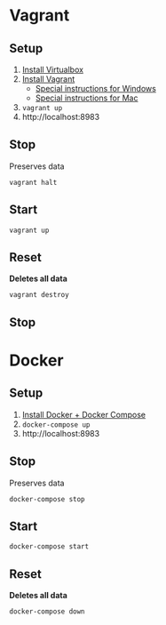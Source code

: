 # Vagrant

## Setup

1. [Install Virtualbox](https://www.virtualbox.org/wiki/Downloads)
2. [Install Vagrant](https://www.vagrantup.com/downloads)
    * [Special instructions for Windows](https://www.vagrantup.com/docs/other/wsl#vagrant-installation)
    * [Special instructions for Mac](https://medium.com/@Aenon/mac-virtualbox-kernel-driver-error-df39e7e10cd8)
3. `vagrant up`
4. http://localhost:8983

## Stop

Preserves data

`vagrant halt`

## Start

`vagrant up`

## Reset

__Deletes all data__

`vagrant destroy`

## Stop

# Docker

## Setup

1. [Install Docker + Docker Compose](https://docs.docker.com/compose/install/)
2. `docker-compose up`
3. http://localhost:8983

## Stop

Preserves data

`docker-compose stop`

## Start

`docker-compose start`

## Reset

__Deletes all data__

`docker-compose down`
